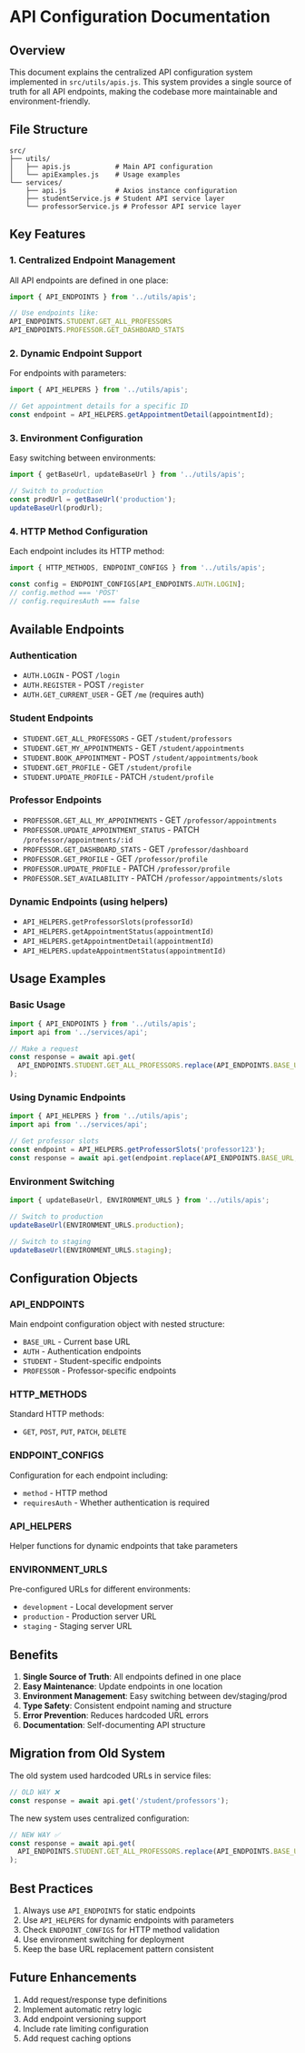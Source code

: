 # API Configuration Documentation

## Overview
This document explains the centralized API configuration system implemented in `src/utils/apis.js`. This system provides a single source of truth for all API endpoints, making the codebase more maintainable and environment-friendly.

## File Structure
```
src/
├── utils/
│   ├── apis.js           # Main API configuration
│   └── apiExamples.js    # Usage examples
└── services/
    ├── api.js            # Axios instance configuration
    ├── studentService.js # Student API service layer
    └── professorService.js # Professor API service layer
```

## Key Features

### 1. Centralized Endpoint Management
All API endpoints are defined in one place:
```javascript
import { API_ENDPOINTS } from '../utils/apis';

// Use endpoints like:
API_ENDPOINTS.STUDENT.GET_ALL_PROFESSORS
API_ENDPOINTS.PROFESSOR.GET_DASHBOARD_STATS
```

### 2. Dynamic Endpoint Support
For endpoints with parameters:
```javascript
import { API_HELPERS } from '../utils/apis';

// Get appointment details for a specific ID
const endpoint = API_HELPERS.getAppointmentDetail(appointmentId);
```

### 3. Environment Configuration
Easy switching between environments:
```javascript
import { getBaseUrl, updateBaseUrl } from '../utils/apis';

// Switch to production
const prodUrl = getBaseUrl('production');
updateBaseUrl(prodUrl);
```

### 4. HTTP Method Configuration
Each endpoint includes its HTTP method:
```javascript
import { HTTP_METHODS, ENDPOINT_CONFIGS } from '../utils/apis';

const config = ENDPOINT_CONFIGS[API_ENDPOINTS.AUTH.LOGIN];
// config.method === 'POST'
// config.requiresAuth === false
```

## Available Endpoints

### Authentication
- `AUTH.LOGIN` - POST `/login`
- `AUTH.REGISTER` - POST `/register`
- `AUTH.GET_CURRENT_USER` - GET `/me` (requires auth)

### Student Endpoints
- `STUDENT.GET_ALL_PROFESSORS` - GET `/student/professors`
- `STUDENT.GET_MY_APPOINTMENTS` - GET `/student/appointments`
- `STUDENT.BOOK_APPOINTMENT` - POST `/student/appointments/book`
- `STUDENT.GET_PROFILE` - GET `/student/profile`
- `STUDENT.UPDATE_PROFILE` - PATCH `/student/profile`

### Professor Endpoints
- `PROFESSOR.GET_ALL_MY_APPOINTMENTS` - GET `/professor/appointments`
- `PROFESSOR.UPDATE_APPOINTMENT_STATUS` - PATCH `/professor/appointments/:id`
- `PROFESSOR.GET_DASHBOARD_STATS` - GET `/professor/dashboard`
- `PROFESSOR.GET_PROFILE` - GET `/professor/profile`
- `PROFESSOR.UPDATE_PROFILE` - PATCH `/professor/profile`
- `PROFESSOR.SET_AVAILABILITY` - PATCH `/professor/appointments/slots`

### Dynamic Endpoints (using helpers)
- `API_HELPERS.getProfessorSlots(professorId)`
- `API_HELPERS.getAppointmentStatus(appointmentId)`
- `API_HELPERS.getAppointmentDetail(appointmentId)`
- `API_HELPERS.updateAppointmentStatus(appointmentId)`

## Usage Examples

### Basic Usage
```javascript
import { API_ENDPOINTS } from '../utils/apis';
import api from '../services/api';

// Make a request
const response = await api.get(
  API_ENDPOINTS.STUDENT.GET_ALL_PROFESSORS.replace(API_ENDPOINTS.BASE_URL, '')
);
```

### Using Dynamic Endpoints
```javascript
import { API_HELPERS } from '../utils/apis';
import api from '../services/api';

// Get professor slots
const endpoint = API_HELPERS.getProfessorSlots('professor123');
const response = await api.get(endpoint.replace(API_ENDPOINTS.BASE_URL, ''));
```

### Environment Switching
```javascript
import { updateBaseUrl, ENVIRONMENT_URLS } from '../utils/apis';

// Switch to production
updateBaseUrl(ENVIRONMENT_URLS.production);

// Switch to staging
updateBaseUrl(ENVIRONMENT_URLS.staging);
```

## Configuration Objects

### API_ENDPOINTS
Main endpoint configuration object with nested structure:
- `BASE_URL` - Current base URL
- `AUTH` - Authentication endpoints
- `STUDENT` - Student-specific endpoints
- `PROFESSOR` - Professor-specific endpoints

### HTTP_METHODS
Standard HTTP methods:
- `GET`, `POST`, `PUT`, `PATCH`, `DELETE`

### ENDPOINT_CONFIGS
Configuration for each endpoint including:
- `method` - HTTP method
- `requiresAuth` - Whether authentication is required

### API_HELPERS
Helper functions for dynamic endpoints that take parameters

### ENVIRONMENT_URLS
Pre-configured URLs for different environments:
- `development` - Local development server
- `production` - Production server URL
- `staging` - Staging server URL

## Benefits

1. **Single Source of Truth**: All endpoints defined in one place
2. **Easy Maintenance**: Update endpoints in one location
3. **Environment Management**: Easy switching between dev/staging/prod
4. **Type Safety**: Consistent endpoint naming and structure
5. **Error Prevention**: Reduces hardcoded URL errors
6. **Documentation**: Self-documenting API structure

## Migration from Old System

The old system used hardcoded URLs in service files:
```javascript
// OLD WAY ❌
const response = await api.get('/student/professors');
```

The new system uses centralized configuration:
```javascript
// NEW WAY ✅
const response = await api.get(
  API_ENDPOINTS.STUDENT.GET_ALL_PROFESSORS.replace(API_ENDPOINTS.BASE_URL, '')
);
```

## Best Practices

1. Always use `API_ENDPOINTS` for static endpoints
2. Use `API_HELPERS` for dynamic endpoints with parameters
3. Check `ENDPOINT_CONFIGS` for HTTP method validation
4. Use environment switching for deployment
5. Keep the base URL replacement pattern consistent

## Future Enhancements

1. Add request/response type definitions
2. Implement automatic retry logic
3. Add endpoint versioning support
4. Include rate limiting configuration
5. Add request caching options